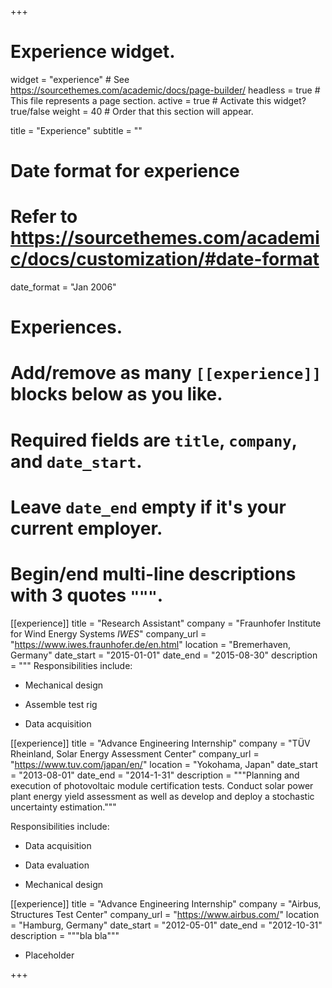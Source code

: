 +++
# Experience widget.
widget = "experience"  # See https://sourcethemes.com/academic/docs/page-builder/
headless = true  # This file represents a page section.
active = true  # Activate this widget? true/false
weight = 40  # Order that this section will appear.

title = "Experience"
subtitle = ""

# Date format for experience
#   Refer to https://sourcethemes.com/academic/docs/customization/#date-format
date_format = "Jan 2006"

# Experiences.
#   Add/remove as many `[[experience]]` blocks below as you like.
#   Required fields are `title`, `company`, and `date_start`.
#   Leave `date_end` empty if it's your current employer.
#   Begin/end multi-line descriptions with 3 quotes `"""`.
[[experience]]
  title = "Research Assistant"
  company = "Fraunhofer Institute for Wind Energy Systems *IWES*"
  company_url = "https://www.iwes.fraunhofer.de/en.html"
  location = "Bremerhaven, Germany"
  date_start = "2015-01-01"
  date_end = "2015-08-30"
  description = """
  Responsibilities include:

  * Mechanical design

  * Assemble test rig

  * Data acquisition


[[experience]]
  title = "Advance Engineering Internship"
  company = "TÜV Rheinland,  Solar Energy Assessment Center"
  company_url = "https://www.tuv.com/japan/en/"
  location = "Yokohama, Japan"
  date_start = "2013-08-01"
  date_end = "2014-1-31"
  description = """Planning and execution of photovoltaic module certification tests. Conduct solar power plant energy yield assessment as well as develop and deploy a stochastic uncertainty estimation."""

  Responsibilities include:

  * Data acquisition

  * Data evaluation

  * Mechanical design

    

[[experience]]
  title = "Advance Engineering Internship"
  company = "Airbus, Structures Test Center"
  company_url = "https://www.airbus.com/"
  location = "Hamburg, Germany"
  date_start = "2012-05-01"
  date_end = "2012-10-31"
  description = """bla bla"""

  * Placeholder

    







+++
